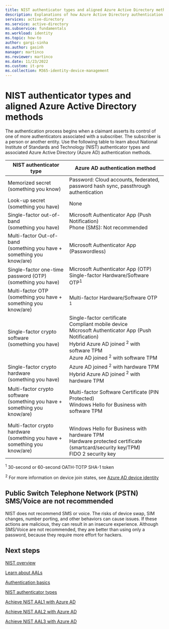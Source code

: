 ```yaml
---
title: NIST authenticator types and aligned Azure Active Directory methods
description: Explanations of how Azure Active Directory authentication methods align with NIST authenticator types.
services: active-directory 
ms.service: active-directory
ms.subservice: fundamentals
ms.workload: identity
ms.topic: how-to
author: gargi-sinha
ms.author: gasinh
manager: martinco
ms.reviewer: martinco
ms.date: 11/23/2022
ms.custom: it-pro
ms.collection: M365-identity-device-management
---
```


# NIST authenticator types and aligned Azure Active Directory methods

The authentication process begins when a claimant asserts its control of one of more authenticators associated with a subscriber. The subscriber is a person or another entity. Use the following table to learn about National Institute of Standards and Technology (NIST) authenticator types and associated Azure Active Directory (Azure AD) authentication methods.

|NIST authenticator type| Azure AD authentication method|
| - | - |
|Memorized secret <br> (something you know)|  Password: Cloud accounts, federated, password hash sync, passthrough authentication|
|Look-up secret <br> (something you have)| None|
|Single-factor out-of-band <br>(something you have)| Microsoft Authenticator App (Push Notification) <br> Phone (SMS): Not recommended |
Multi-factor Out-of-band <br> (something you have + something you know/are) | Microsoft Authenticator App (Passwordless) |
|Single-factor one-time password (OTP) <br> (something you have)| Microsoft Authenticator App (OTP) <br> Single-factor Hardware/Software OTP<sup data-htmlnode="">1</sup>|
|Multi-factor OTP <br> (something you have + something you know/are)| Multi-factor Hardware/Software OTP  <sup data-htmlnode="">1</sup>| 
|Single-factor crypto software <br> (something you have)|Single-factor certificate <br> Compliant mobile device <br> Microsoft Authenticator App (Push Notification) <br> Hybrid Azure AD joined <sup data-htmlnode="">2</sup> with software TPM <br> Azure AD joined <sup data-htmlnode="">2</sup> with software TPM |
|Single-factor crypto hardware <br> (something you have) | Azure AD joined <sup data-htmlnode="">2</sup> with hardware TPM <br> Hybrid Azure AD joined <sup data-htmlnode="">2</sup> with hardware TPM|
|Multi-factor crypto software <br> (something you have + something you know/are) | Multi-factor Software Certificate (PIN Protected) <br> Windows Hello for Business with software TPM |
|Multi-factor crypto hardware <br> (something you have + something you know/are) | <br> Windows Hello for Business with hardware TPM <br> Hardware protected certificate (smartcard/security key/TPM) <br> FIDO 2 security key|

<sup data-htmlnode="">1</sup> 30-second or 60-second OATH-TOTP SHA-1 token

<sup data-htmlnode="">2</sup> For more information on device join states, see [Azure AD device identity](../devices/index.yml)

## Public Switch Telephone Network (PSTN) SMS/Voice are not recommended

NIST does not recommend SMS or voice. The risks of device swap, SIM changes, number porting, and other behaviors can cause issues. If these actions are malicious, they can result in an insecure experience. Although SMS/Voice are not recommended, they are better than using only a password, because they require more effort for hackers.

## Next steps

[NIST overview](nist-overview.md)

[Learn about AALs](nist-about-authenticator-assurance-levels.md)

[Authentication basics](nist-authentication-basics.md)

[NIST authenticator types](nist-authenticator-types.md)

[Achieve NIST AAL1 with Azure AD](nist-authenticator-assurance-level-1.md)

[Achieve NIST AAL2 with Azure AD](nist-authenticator-assurance-level-2.md)

[Achieve NIST AAL3 with Azure AD](nist-authenticator-assurance-level-3.md)
